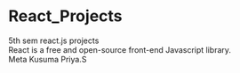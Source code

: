 # React_Projects
 5th sem react.js projects
 <br>
 React is a free and open-source front-end Javascript library.
 <br>
 Meta
 Kusuma Priya.S